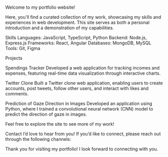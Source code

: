 Welcome to my portfolio website!

Here, you'll find a curated collection of my work, showcasing my skills and experiences in web development. This site serves as both a personal introduction and a demonstration of my capabilities.

Skills
Languages: JavaScript, TypeScript, Python
Backend: Node.js, Express.js
Frameworks: React, Angular
Databases: MongoDB, MySQL
Tools: Git, Figma

Projects

Spendings Tracker
Developed a web application for tracking incomes and expenses, featuring real-time data visualization through interactive charts.

Twitter Clone
Built a Twitter clone web application, enabling users to create accounts, post tweets, follow other users, and interact with likes and comments.

Prediction of Gaze Direction in Images
Developed an application using Python, where I trained a convolutional neural network (CNN) model to predict the direction of gaze in images.

Feel free to explore the site to see more of my work!

Contact
I’d love to hear from you! If you’d like to connect, please reach out through the following channels:

Thank you for visiting my portfolio! I look forward to connecting with you.
